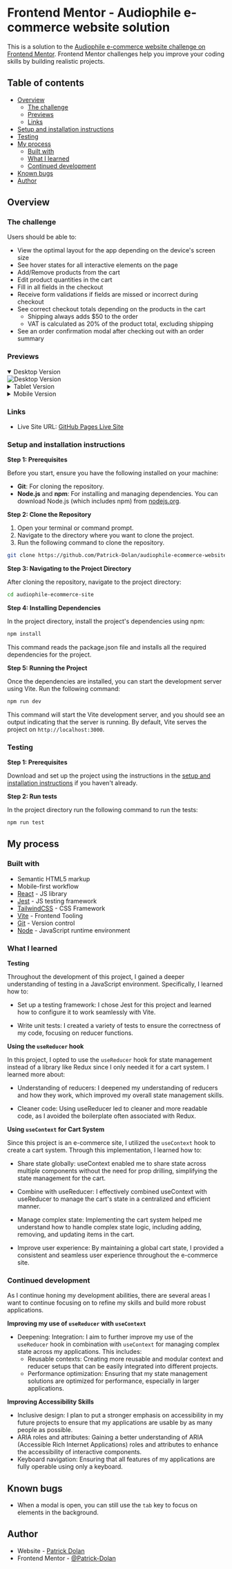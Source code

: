 # Frontend Mentor - Audiophile e-commerce website solution

This is a solution to the [Audiophile e-commerce website challenge on Frontend Mentor](https://www.frontendmentor.io/challenges/audiophile-ecommerce-website-C8cuSd_wx). Frontend Mentor challenges help you improve your coding skills by building realistic projects. 

## Table of contents

- [Overview](#overview)
  - [The challenge](#the-challenge)
  - [Previews](#previews)
  - [Links](#links)
- [Setup and installation instructions](#setup-and-installation-instructions)
- [Testing](#testing)
- [My process](#my-process)
  - [Built with](#built-with)
  - [What I learned](#what-i-learned)
  - [Continued development](#continued-development)
- [Known bugs](#known-bugs)
- [Author](#author)

## Overview

### The challenge

Users should be able to:

- View the optimal layout for the app depending on the device's screen size
- See hover states for all interactive elements on the page
- Add/Remove products from the cart
- Edit product quantities in the cart
- Fill in all fields in the checkout
- Receive form validations if fields are missed or incorrect during checkout
- See correct checkout totals depending on the products in the cart
  - Shipping always adds $50 to the order
  - VAT is calculated as 20% of the product total, excluding shipping
- See an order confirmation modal after checking out with an order summary  

### Previews

<details open>
  <summary>Desktop Version</summary>
  <img src="./previews/Desktop.gif" alt="Desktop Version">
</details>

<details>
  <summary>Tablet Version</summary>
  <img src="./previews/Tablet.gif" alt="Tablet Version" height="500">
</details>

<details>
  <summary>Mobile Version</summary>
  <img src="./previews/Mobile.gif" alt="Mobile Version" height="500">
</details>

### Links
<!-- TODO add solution URL from Frontend mentor -->
<!-- - Solution URL: [Add solution URL here](https://your-solution-url.com) -->
- Live Site URL: [GitHub Pages Live Site](https://patrick-dolan.github.io/audiophile-ecommerce-website/)

### Setup and installation instructions

**Step 1: Prerequisites**  

Before you start, ensure you have the following installed on your machine:
* **Git**: For cloning the repository.
* **Node.js** and **npm**: For installing and managing dependencies. You can download Node.js (which includes npm) from [nodejs.org](https://nodejs.org/en).

**Step 2: Clone the Repository**  

1. Open your terminal or command prompt.
2. Navigate to the directory where you want to clone the project.
3. Run the following command to clone the repository.

```sh
git clone https://github.com/Patrick-Dolan/audiophile-ecommerce-website
```

**Step 3: Navigating to the Project Directory**  

After cloning the repository, navigate to the project directory:

```sh
cd audiophile-ecommerce-site
```

**Step 4: Installing Dependencies**  

In the project directory, install the project's dependencies using npm:

```sh
npm install
```

This command reads the package.json file and installs all the required dependencies for the project.

**Step 5: Running the Project**  

Once the dependencies are installed, you can start the development server using Vite. Run the following command:

```sh
npm run dev
```

This command will start the Vite development server, and you should see an output indicating that the server is running. By default, Vite serves the project on `http://localhost:3000`.


### Testing

**Step 1: Prerequisites**  

Download and set up the project using the instructions in the [setup and installation instructions](#setup-and-installation-instructions) if you haven't already. 

**Step 2: Run tests**  

In the project directory run the following command to run the tests:

```sh
npm run test
```


## My process

### Built with

- Semantic HTML5 markup
- Mobile-first workflow
- [React](https://reactjs.org/) - JS library
- [Jest](https://jestjs.io/) - JS testing framework
- [TailwindCSS](https://tailwindcss.com/) - CSS Framework
- [Vite](https://vitejs.dev/) - Frontend Tooling
- [Git](https://www.git-scm.com/) - Version control
- [Node](https://nodejs.org/en) - JavaScript runtime environment

### What I learned

**Testing**

Throughout the development of this project, I gained a deeper understanding of testing in a JavaScript environment. Specifically, I learned how to:

* Set up a testing framework: I chose Jest for this project and learned how to configure it to work seamlessly with Vite.

* Write unit tests: I created a variety of tests to ensure the correctness of my code, focusing on reducer functions.

**Using the `useReducer` hook**

In this project, I opted to use the `useReducer` hook for state management instead of a library like Redux since I only needed it for a cart system. I learned more about:

* Understanding of reducers: I deepened my understanding of reducers and how they work, which improved my overall state management skills.

* Cleaner code: Using useReducer led to cleaner and more readable code, as I avoided the boilerplate often associated with Redux.

**Using `useContext` for Cart System**

Since this project is an e-commerce site, I utilized the `useContext` hook to create a cart system. Through this implementation, I learned how to:

* Share state globally: useContext enabled me to share state across multiple components without the need for prop drilling, simplifying the state management for the cart.

* Combine with useReducer: I effectively combined useContext with useReducer to manage the cart's state in a centralized and efficient manner.

* Manage complex state: Implementing the cart system helped me understand how to handle complex state logic, including adding, removing, and updating items in the cart.

* Improve user experience: By maintaining a global cart state, I provided a consistent and seamless user experience throughout the e-commerce site.

### Continued development

As I continue honing my development abilities, there are several areas I want to continue focusing on to refine my skills and build more robust applications.

**Improving my use of `useReducer` with `useContext`**
* Deepening: Integration: I aim to further improve my use of the `useReducer` hook in combination with `useContext` for managing complex state across my applications. This includes:
  * Reusable contexts: Creating more reusable and modular context and reducer setups that can be easily integrated into different projects.
  * Performance optimization: Ensuring that my state management solutions are optimized for performance, especially in larger applications.

**Improving Accessibility Skills**
* Inclusive design: I plan to put a stronger emphasis on accessibility in my future projects to ensure that my applications are usable by as many people as possible.
 * ARIA roles and attributes: Gaining a better understanding of ARIA (Accessible Rich Internet Applications) roles and attributes to enhance the accessibility of interactive components.
* Keyboard navigation: Ensuring that all features of my applications are fully operable using only a keyboard.

## Known bugs

- When a modal is open, you can still use the `tab` key to focus on elements in the background.

## Author

- Website - [Patrick Dolan](https://patrickdolan.dev/)
- Frontend Mentor - [@Patrick-Dolan](https://www.frontendmentor.io/profile/Patrick-Dolan)
